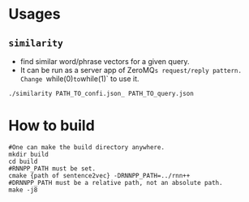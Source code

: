 # Usages
## `similarity`
- find similar word/phrase vectors for a given query.
- It can be run as a server app of ZeroMQ`s request/reply pattern. Change `while(0)` to `while(1)` to use it.
```
./similarity PATH_TO_confi.json_ PATH_TO_query.json
```
# How to build
```
#One can make the build directory anywhere.
mkdir build
cd build
#RNNPP_PATH must be set.
cmake {path of sentence2vec} -DRNNPP_PATH=../rnn++
#DRNNPP_PATH must be a relative path, not an absolute path.
make -j8
```
